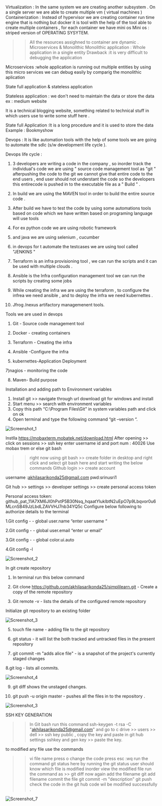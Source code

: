 Virtualization : In the same system we are creating another subsystem .
On a single server we are able to create multiple vm ( virtual machines ) 
Containerization : Instead of hypervisor we are creating container run time engine that is nothing but docker it is tool with the help of the tool able to create multiple containers , for each container we have mini os 
Mini os : striped version of OPERATING SYSYTEM.
>>All the resources assighned to container are dynamic .
Microservices & Monolithic 
Monolithic application : Whole application in a single entity 
Drawback :it is very difficult to debugging the application 

Microservices :whole application is running out multiple entities by using this micro services we can debug easily by comparig the monolithic aplication 

State full application & stateless application 

Stateless application : we don't need to maintain the data or store the data 
ex : medium website 

It is a technical blogging website, something related to technical stuff in which users use to write some stuff here .

State full Application :It is a long procedure and it is used to store the data 
Example : Bookmyshow 


Devops : It is like automation tools with the help of some tools we are going to automate the sdlc (s/w development life cycle ).

Devops life cycle : 
1) 3 developers are writing a code in the company , so inorder track the individual's code we are using " source code management tool as "git " afterpushing the code to the git  we cannot give that entire code to the end users , end user should not understant the code so the developers this entirecode is pushed in to the executable file as a " Build " .

2) In build we are using the MAVEN tool in order to build the entire source code .

3)  After build we have to test the code by using some automations tools based on code which we have written based on programing language will use tools 

4) For ex python code we are using robotic framework 

5) and java we are using selenium , cucumber 

6)  in devops for t automate the testcases we are using tool called "JENKINS "

7) Terraform is an infra provisioning tool , we can run the scripts and it can be used with multiple clouds .
 
8) Ansible is the Infra configuration management tool we can run the scripts by creating some jobs 

9) While creating the infra we are using the terraform , to configure the infrea we need ansible , and to deploy the infra we need kubernettes .

10) Jfrog /nexus artifactory managemenent tools.

Tools we are used in devops 

1) Git - Source code management tool 

2) Docker - creating containers 

3) Terraform - Creating the infra

5) Ansible -Configure the infra

6) kubernettes-Application Deployment

7)nagios - monitoring the code 

8) Maven- Build purpose

Installation and adding path to Environment variables 
1.	Install git >> navigate through url download git for windows and install 
2.	Start menu >> search with environment variables 
3.	 Copy this path “C:\Program Files\Git” in system variables path and click on ok 
4.	Open terminal and type the following command “git –version “. 

 ![Screenshot_1](https://github.com/akhilasarikonda25/Commands/assets/133091109/309738a6-033f-4c1e-919d-9cd36982b5b5)
 
 Instlla https://mobaxterm.mobatek.net/download.html
 After opening >> click on sessions >> ssh key enter username id and port num : 40026
 Use mobax trem or else git bash 
 >> right now using git bash >> create folder in desktop and right click and select git bash here and start writing the below commands 
Github login >> create account 

username :akhilasarikonda25@gmail.com
pwd:srinusri1

Git hub >> settings >> developer settings >> create personal access token 

Personal access token: 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
Configure below following to authorize details to the terminal 

1.Git config - - global user.name “enter username “

2.Git config - - global user.email “enter ur email”

3.Git config   - - global color.ui.auto

4.Git config -l 

![Screenshot_2](https://github.com/akhilasarikonda25/Commands/assets/133091109/d726703c-b25d-4960-a7e6-cbed84544ef6)

In git create repository 
1.	In terminal run this below command 
2.	Git clone https://github.com/akhilasarikonda25/simplilearn.git    - Create a copy of the remote repository

   3.  Git remote -v     - lists the details of the configured remote repository

Initialize git repository to an existing folder 

![Screenshot_3](https://github.com/akhilasarikonda25/Commands/assets/133091109/f9e29d7b-8767-4024-b4fc-c2adad8fe733)

5. touch file name   - adding file to the git repository 

6. git status  - it will list the both tracked and untracked files in the present repository 

7. git commit -m "adds alice file"     - is a snapshot of the project's currently staged changes

8.git log    - lists all commits.

![Screenshot_4](https://github.com/akhilasarikonda25/Commands/assets/133091109/4f16b02d-9c38-4781-9884-21c8d3b83391)


9. git diff shows the unstaged changes.

10. git push -u origin master  - pushes all the files in to the repository .

![Screenshot_3](https://github.com/akhilasarikonda25/Commands/assets/133091109/c5725b25-c3d3-4e44-a400-05d777b32ac3)


SSH KEY GENERATION 

>> In Git bash run this command 
 ssh-keygen -t rsa -C "akhilasarikonda25@gmail.com"
  and go to c drive >> users >> dell >> ssh key public , copy the key and paste in git hub settings sshkey and gen key >> paste the key.

 to modified any file use the commands 
 >> vi file name
 >> press o
 >> change the code 
 >> press esc :wq
 >> run the command git status 
 >> here by running the git status user should know which file is modified
 >> inorder view the modified file run the command as >> git diff
 >> now again add the filename 
 >> git add filename 
 >> commit the file git commit -m "description"
 >> git push 
 >> check the code in the git hub code wil be modified successfully .
 
![Screenshot_7](https://github.com/akhilasarikonda25/Commands/assets/133091109/e6b143a4-46e3-41c9-8654-78adb621b8ab)

 
